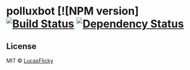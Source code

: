 # polluxbot [![NPM version] [![Build Status][travis-image]][travis-url] [![Dependency Status][daviddm-image]][daviddm-url]
 

## License

MIT © [LucasFlicky](lucasflicky.com)


[npm-image]: https://badge.fury.io/js/polluxbot.svg
[npm-url]: https://npmjs.org/package/polluxbot
[travis-image]: https://travis-ci.org//polluxbot.svg?branch=master
[travis-url]: https://travis-ci.org//polluxbot
[daviddm-image]: https://david-dm.org//polluxbot.svg?theme=shields.io
[daviddm-url]: https://david-dm.org//polluxbot
